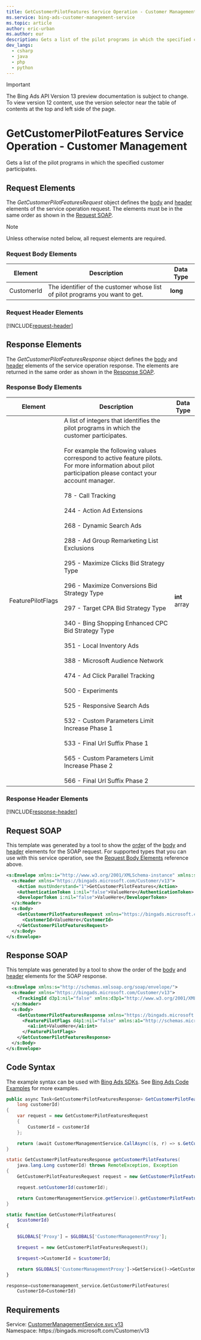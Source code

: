 ```yaml
---
title: GetCustomerPilotFeatures Service Operation - Customer Management
ms.service: bing-ads-customer-management-service
ms.topic: article
author: eric-urban
ms.author: eur
description: Gets a list of the pilot programs in which the specified customer participates.
dev_langs: 
  - csharp
  - java
  - php
  - python
---
```

> [!IMPORTANT]
> The Bing Ads API Version 13 preview documentation is subject to change. To view version 12 content, use the version selector near the table of contents at the top and left side of the page.

# GetCustomerPilotFeatures Service Operation - Customer Management
Gets a list of the pilot programs in which the specified customer participates.

## <a name="request"></a>Request Elements
The *GetCustomerPilotFeaturesRequest* object defines the [body](#request-body) and [header](#request-header) elements of the service operation request. The elements must be in the same order as shown in the [Request SOAP](#request-soap). 

> [!NOTE]
> Unless otherwise noted below, all request elements are required.

### <a name="request-body"></a>Request Body Elements

|Element|Description|Data Type|
|-----------|---------------|-------------|
|<a name="customerid"></a>CustomerId|The identifier of the customer whose list of pilot programs you want to get.|**long**|

### <a name="request-header"></a>Request Header Elements
[!INCLUDE[request-header](./includes/request-header.md)]

## <a name="response"></a>Response Elements
The *GetCustomerPilotFeaturesResponse* object defines the [body](#response-body) and [header](#response-header) elements of the service operation response. The elements are returned in the same order as shown in the [Response SOAP](#response-soap).

### <a name="response-body"></a>Response Body Elements

|Element|Description|Data Type|
|-----------|---------------|-------------|
|<a name="featurepilotflags"></a>FeaturePilotFlags|A list of integers that identifies the pilot programs in which the customer participates.<br/><br/>For example the following values correspond to active feature pilots. For more information about pilot participation please contact your account manager.<br/><br/>78 - Call Tracking<br/><br/>244 - Action Ad Extensions<br/><br/>268 - Dynamic Search Ads<br/><br/>288 - Ad Group Remarketing List Exclusions<br/><br/>295 - Maximize Clicks Bid Strategy Type<br/><br/>296 - Maximize Conversions Bid Strategy Type<br/><br/>297 - Target CPA Bid Strategy Type<br/><br/>340 - Bing Shopping Enhanced CPC Bid Strategy Type<br/><br/>351 - Local Inventory Ads<br/><br/>388 - Microsoft Audience Network<br/><br/>474 - Ad Click Parallel Tracking<br/><br/>500 - Experiments<br/><br/>525 - Responsive Search Ads<br/><br/>532 - Custom Parameters Limit Increase Phase 1<br/><br/>533 - Final Url Suffix Phase 1<br/><br/>565 - Custom Parameters Limit Increase Phase 2<br/><br/>566 - Final Url Suffix Phase 2|**int** array|

### <a name="response-header"></a>Response Header Elements
[!INCLUDE[response-header](./includes/response-header.md)]

## <a name="request-soap"></a>Request SOAP
This template was generated by a tool to show the [order](../guides/services-protocol.md#element-order) of the [body](#request-body) and [header](#request-header) elements for the SOAP request. For supported types that you can use with this service operation, see the [Request Body Elements](#request-header) reference above.

```xml
<s:Envelope xmlns:i="http://www.w3.org/2001/XMLSchema-instance" xmlns:s="http://schemas.xmlsoap.org/soap/envelope/">
  <s:Header xmlns="https://bingads.microsoft.com/Customer/v13">
    <Action mustUnderstand="1">GetCustomerPilotFeatures</Action>
    <AuthenticationToken i:nil="false">ValueHere</AuthenticationToken>
    <DeveloperToken i:nil="false">ValueHere</DeveloperToken>
  </s:Header>
  <s:Body>
    <GetCustomerPilotFeaturesRequest xmlns="https://bingads.microsoft.com/Customer/v13">
      <CustomerId>ValueHere</CustomerId>
    </GetCustomerPilotFeaturesRequest>
  </s:Body>
</s:Envelope>
```

## <a name="response-soap"></a>Response SOAP
This template was generated by a tool to show the order of the [body](#response-body) and [header](#response-header) elements for the SOAP response.

```xml
<s:Envelope xmlns:s="http://schemas.xmlsoap.org/soap/envelope/">
  <s:Header xmlns="https://bingads.microsoft.com/Customer/v13">
    <TrackingId d3p1:nil="false" xmlns:d3p1="http://www.w3.org/2001/XMLSchema-instance">ValueHere</TrackingId>
  </s:Header>
  <s:Body>
    <GetCustomerPilotFeaturesResponse xmlns="https://bingads.microsoft.com/Customer/v13">
      <FeaturePilotFlags d4p1:nil="false" xmlns:a1="http://schemas.microsoft.com/2003/10/Serialization/Arrays" xmlns:d4p1="http://www.w3.org/2001/XMLSchema-instance">
        <a1:int>ValueHere</a1:int>
      </FeaturePilotFlags>
    </GetCustomerPilotFeaturesResponse>
  </s:Body>
</s:Envelope>
```

## <a name="example"></a>Code Syntax
The example syntax can be used with [Bing Ads SDKs](../guides/client-libraries.md). See [Bing Ads Code Examples](../guides/code-examples.md) for more examples.
```csharp
public async Task<GetCustomerPilotFeaturesResponse> GetCustomerPilotFeaturesAsync(
	long customerId)
{
	var request = new GetCustomerPilotFeaturesRequest
	{
		CustomerId = customerId
	};

	return (await CustomerManagementService.CallAsync((s, r) => s.GetCustomerPilotFeaturesAsync(r), request));
}
```
```java
static GetCustomerPilotFeaturesResponse getCustomerPilotFeatures(
	java.lang.Long customerId) throws RemoteException, Exception
{
	GetCustomerPilotFeaturesRequest request = new GetCustomerPilotFeaturesRequest();

	request.setCustomerId(customerId);

	return CustomerManagementService.getService().getCustomerPilotFeatures(request);
}
```
```php
static function GetCustomerPilotFeatures(
	$customerId)
{

	$GLOBALS['Proxy'] = $GLOBALS['CustomerManagementProxy'];

	$request = new GetCustomerPilotFeaturesRequest();

	$request->CustomerId = $customerId;

	return $GLOBALS['CustomerManagementProxy']->GetService()->GetCustomerPilotFeatures($request);
}
```
```python
response=customermanagement_service.GetCustomerPilotFeatures(
	CustomerId=CustomerId)
```

## Requirements
Service: [CustomerManagementService.svc v13](https://clientcenter.api.bingads.microsoft.com/Api/CustomerManagement/v13/CustomerManagementService.svc)  
Namespace: https\://bingads.microsoft.com/Customer/v13  

